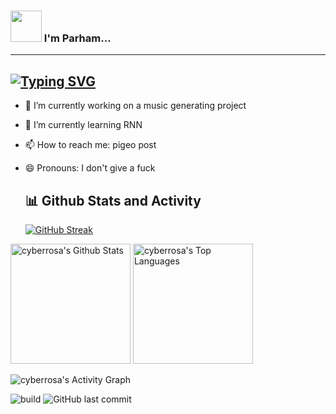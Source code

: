 ### <img src="https://media.giphy.com/media/VgCDAzcKvsR6OM0uWg/giphy.gif" width="50"> I'm Parham...  
---
[![Typing SVG](https://readme-typing-svg.demolab.com?font=Fira+Code&pause=1000&color=53F7CF&width=435&lines=Deep+Learning+Enthusiasist;Wubba+Lubba+Dub+Dub)](https://git.io/typing-svg)
---

- 🔭 I’m currently working on a music generating project
- 🌱 I’m currently learning RNN
- 📫 How to reach me: pigeo post
- 😄 Pronouns: I don't give a fuck


  <summary><h2>📊 Github Stats and Activity</h2></summary>


   [![GitHub Streak](https://streak-stats.demolab.com?user=cyberrosa&theme=vue-dark)](https://git.io/streak-stats)
    

 <img alt="cyberrosa's Github Stats" src="https://denvercoder1-github-readme-stats.vercel.app/api/?username=cyberrosa&show_icons=true&include_all_commits=true&count_private=true&theme=react&hide_border=true&bg_color=1F222E&title_color=53F7CF&icon_color=53F7CF" height="192px"/></a>
  <img alt="cyberrosa's Top Languages" src="https://denvercoder1-github-readme-stats.vercel.app/api/top-langs/?username=cyberrosa&langs_count=8&layout=compact&theme=react&hide_border=true&bg_color=1F222E&title_color=53F7CF&icon_color=53F7CF&hide=Jupyter%20Notebook,Roff" height="192px"/></a>
  <br/>

 <img alt="cyberrosa's Activity Graph" src="https://github-readme-activity-graph.vercel.app/graph/?username=cyberrosa&bg_color=1F222E&color=53F7CF&line=53F7CF&point=FFFFFF&hide_border=true" /></a>

 ![build](https://github.com/mopig/mopig/workflows/build/badge.svg)
![GitHub last commit](https://img.shields.io/github/last-commit/cyberrosa/cyberrosa)





